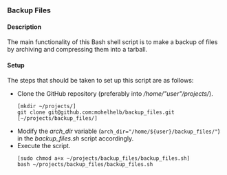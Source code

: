 ### Backup Files

#### Description

The main functionality of this Bash shell script is to make a backup of files by archiving and compressing them into a tarball.

#### Setup

The steps that should be taken to set up this script are as follows:

- Clone the GitHub repository (preferably into */home/"user"/projects/*).
	```
	[mkdir ~/projects/]
	git clone git@github.com:mohelhelb/backup_files.git [~/projects/backup_files/]
	```
- Modify the *arch_dir* variable (`arch_dir="/home/${user}/backup_files/"`) in the *backup_files.sh* script accordingly.
- Execute the script.
	```
	[sudo chmod a+x ~/projects/backup_files/backup_files.sh]
	bash ~/projects/backup_files/backup_files.sh
	```
